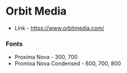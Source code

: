 # Orbit Media

- Link - https://www.orbitmedia.com/

### Fonts

- Proxima Nova - 300, 700
- Promixa Nova Condensed - 600, 700, 800